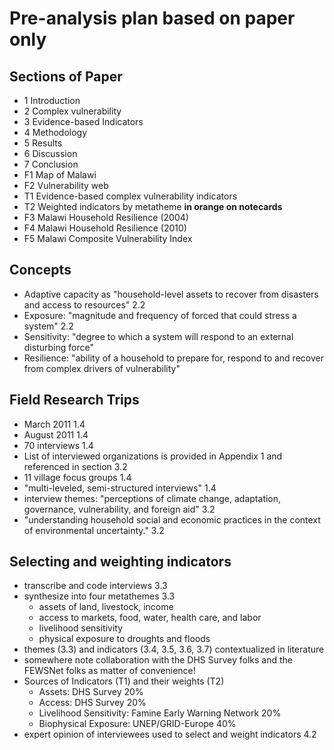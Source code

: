 # Pre-analysis plan based on paper only

## Sections of Paper
- 1 Introduction
- 2 Complex vulnerability
- 3 Evidence-based Indicators
- 4 Methodology
- 5 Results
- 6 Discussion
- 7 Conclusion
- F1 Map of Malawi
- F2 Vulnerability web
- T1 Evidence-based complex vulnerability indicators
- T2 Weighted indicators by metatheme **in orange on notecards**
- F3 Malawi Household Resilience (2004)
- F4 Malawi Household Resilience (2010)
- F5 Malawi Composite Vulnerability Index

## Concepts
- Adaptive capacity as "household-level assets to recover from disasters and access to resources" 2.2
- Exposure: "magnitude and frequency of forced that could stress a system" 2.2
- Sensitivity: "degree to which a system will respond to an external disturbing force"
- Resilience: "ability of a household to prepare for, respond to and recover from complex drivers of vulnerability"

## Field Research Trips
- March 2011 1.4
- August 2011 1.4
- 70 interviews 1.4
- List of interviewed organizations is provided in Appendix 1 and referenced in section 3.2
- 11 village focus groups 1.4
- "multi-leveled, semi-structured interviews" 1.4
- interview themes: "perceptions of climate change, adaptation, governance, vulnerability, and foreign aid" 3.2
- "understanding household social and economic practices in the context of environmental uncertainty." 3.2

## Selecting and weighting indicators
- transcribe and code interviews 3.3
- synthesize into four metathemes 3.3
  - assets of land, livestock, income
  - access to markets, food, water, health care, and labor
  - livelihood sensitivity
  - physical exposure to droughts and floods
- themes (3.3) and indicators (3.4, 3.5, 3.6, 3.7) contextualized in literature
- somewhere note collaboration with the DHS Survey folks and the FEWSNet folks as matter of convenience!
- Sources of Indicators (T1) and their weights (T2)
  - Assets: DHS Survey 20%
  - Access: DHS Survey 20%
  - Livelihood Sensitivity: Famine Early Warning Network 20%
  - Biophysical Exposure: UNEP/GRID-Europe 40%
- expert opinion of interviewees used to select and weight indicators 4.2
